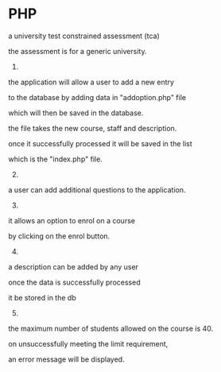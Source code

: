 # PHP
a university test constrained assessment (tca)


the assessment is for a generic university.


1.
the application will allow a user to add a new entry

to the database by adding data in "addoption.php" file

which will then be saved in the database. 

the file takes the new course, staff and description.

once it successfully processed it will be saved in the list

which is the "index.php" file.


2.
a user can add additional questions to the application.


3.
it allows an option to enrol on a course

by clicking on the enrol button.


4. 
a description can be added by any user

once the data is successfully processed 

it be stored in the db 


5. 
the maximum number of students allowed on the course is 40.

on unsuccessfully meeting the limit requirement, 

an error message will be displayed.
